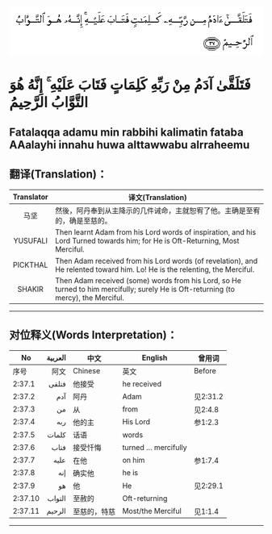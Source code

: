 ![002:037](images/002_037.gif)

#  فَتَلَقَّىٰ آدَمُ مِنْ رَبِّهِ كَلِمَاتٍ فَتَابَ عَلَيْهِ ۚ إِنَّهُ هُوَ التَّوَّابُ الرَّحِيمُ 

## Fatalaqqa adamu min rabbihi kalimatin fataba AAalayhi innahu huwa alttawwabu alrraheemu

## 翻译(Translation)：

| Translator | 译文(Translation)                                            |
|:----------:| ------------------------------------------------------------ |
| 马坚       | 然後，阿丹奉到从主降示的几件诫命，主就恕宥了他。主确是至宥的，确是至慈的。 |
| YUSUFALI   | Then learnt Adam from his Lord words of inspiration, and his Lord Turned towards him; for He is Oft-Returning, Most Merciful. |
| PICKTHAL   | Then Adam received from his Lord words (of revelation), and He relented toward him. Lo! He is the relenting, the Merciful. |
| SHAKIR     | Then Adam received (some) words from his Lord, so He turned to him mercifully; surely He is Oft-returning (to mercy), the Merciful. |

---
## 对位释义(Words Interpretation)：

| No      | العربية | 中文         | English             | 曾用词   |
| ------- | -------:| ------------ | ------------------- | -------- |
| 序号    | 阿文    | Chinese      | 英文                | Before   |
| 2:37.1  | فتلقى   | 他接受       | he received         |          |
| 2:37.2  | آدم     | 阿丹         | Adam                | 见2:31.2 |
| 2:37.3  | من      | 从           | from                | 见2:4.8  |
| 2:37.4  | ربه     | 他的主       | His Lord            | 参1:2.3  |
| 2:37.5  | كلمات   | 话语         | words               |          |
| 2:37.6  | فتاب    | 接受忏悔     | turned … mercifully |          |
| 2:37.7  | عليه    | 在他         | on him              | 参1:7.4  |
| 2:37.8  | إنه     | 确实他       | he is               |          |
| 2:37.9  | هو      | 他           | He                  | 见2:29.1 |
| 2:37.10 | التواب  | 至赦的       | Oft-returning       |          |
| 2:37.11 | الرحيم  | 至慈的，特慈 | Most/the Merciful   | 见1:1.4  |

---
